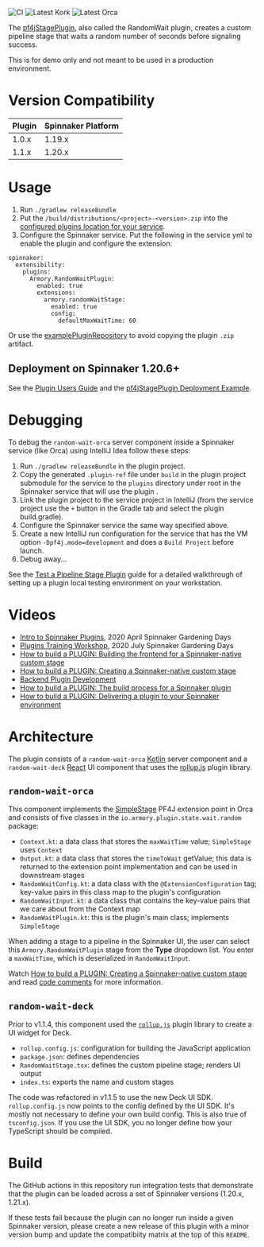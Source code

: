 ![CI](https://github.com/spinnaker-plugin-examples/pf4jStagePlugin/workflows/CI/badge.svg)
![Latest Kork](https://github.com/spinnaker-plugin-examples/pf4jStagePlugin/workflows/Latest%20Kork/badge.svg?branch=master)
![Latest Orca](https://github.com/spinnaker-plugin-examples/pf4jStagePlugin/workflows/Latest%20Orca/badge.svg?branch=master)


The [pf4jStagePlugin](https://github.com/spinnaker-plugin-examples/pf4jStagePlugin), also called the RandomWait plugin, creates a custom pipeline stage that waits a random number of seconds before signaling success.

This is for demo only and not meant to be used in a production environment.

# Version Compatibility

| Plugin  | Spinnaker Platform |
|:----------- | :--------- |
| 1.0.x  |  1.19.x |
| 1.1.x  | 1.20.x |

# Usage

1) Run `./gradlew releaseBundle`
2) Put the `/build/distributions/<project>-<version>.zip` into the [configured plugins location for your service](https://pf4j.org/doc/packaging.html).
3) Configure the Spinnaker service. Put the following in the service yml to enable the plugin and configure the extension:

```
spinnaker:
  extensibility:
    plugins:
      Armory.RandomWaitPlugin:
        enabled: true
        extensions:
          armory.randomWaitStage:
            enabled: true
            config:
              defaultMaxWaitTime: 60
```

Or use the [examplePluginRepository](https://github.com/spinnaker-plugin-examples/examplePluginRepository) to avoid copying the plugin `.zip` artifact.

## Deployment on Spinnaker 1.20.6+

See the [Plugin Users Guide](https://spinnaker.io/guides/user/plugins/) and the [pf4jStagePlugin Deployment Example](https://spinnaker.io/guides/user/plugins/deploy-example/).

# Debugging

To debug the `random-wait-orca`  server component inside a Spinnaker service (like Orca) using IntelliJ Idea follow these steps:

1) Run `./gradlew releaseBundle` in the plugin project.
2) Copy the generated `.plugin-ref` file under `build` in the plugin project submodule for the service to the `plugins` directory under root in the Spinnaker service that will use the plugin .
3) Link the plugin project to the service project in IntelliJ (from the service project use the `+` button in the Gradle tab and select the plugin build.gradle).
4) Configure the Spinnaker service the same way specified above.
5) Create a new IntelliJ run configuration for the service that has the VM option `-Dpf4j.mode=development` and does a `Build Project` before launch.
6) Debug away...

See the [Test a Pipeline Stage Plugin](https://spinnaker.io/guides/developer/plugin-creators/deck-plugin/) guide for a detailed walkthrough of setting up a plugin local testing environment on your workstation.

# Videos

* [Intro to Spinnaker Plugins](https://youtu.be/HtkXeC8a38Y), 2020 April Spinnaker Gardening Days
* [Plugins Training Workshop](https://youtu.be/oEHPvO88ROA), 2020 July Spinnaker Gardening Days
* [How to build a PLUGIN: Building the frontend for a Spinnaker-native custom stage](https://youtu.be/u9NVlG58NYo)
* [How to build a PLUGIN: Creating a Spinnaker-native custom stage](https://youtu.be/b7BmMY1kR10)
* [Backend Plugin Development](https://drive.google.com/open?id=1JPkXG5NnXowb1OElAFj2VjnpvUDA-Wyi)
* [How to build a PLUGIN: The build process for a Spinnaker plugin](https://youtu.be/-AIOXdgvNqs)
* [How to build a PLUGIN: Delivering a plugin to your Spinnaker environment](https://youtu.be/G2eyc9gzNS0)

# Architecture

The plugin consists of a `random-wait-orca` [Kotlin](https://kotlinlang.org/docs/reference/) server component and a `random-wait-deck` [React](https://reactjs.org/) UI component that uses the [rollup.js](https://rollupjs.org/guide/en/#plugins-overview) plugin library.

## `random-wait-orca`

This component implements the [SimpleStage](https://github.com/spinnaker/orca/blob/master/orca-api/src/main/java/com/netflix/spinnaker/orca/api/simplestage/SimpleStage.java) PF4J extension point in Orca and  consists of five classes in the `io.armory.plugin.state.wait.random` package:

* `Context.kt`: a data class that stores the `maxWaitTime` value; `SimpleStage` uses `Context`
* `Output.kt`: a data class that stores the `timeToWait` getValue; this data is returned to the extension point implementation and can be used in downstream stages
* `RandomWaitConfig.kt`: a data class with the `@ExtensionConfiguration` tag; key-value pairs in this class map to the plugin's configuration
* `RandomWaitInput.kt`: a data class that contains the key-value pairs that we care about from the Context map
* `RandomWaitPlugin.kt`: this is the plugin's main class; implements `SimpleStage`

When adding a stage to a pipeline in the Spinnaker UI, the user can select this `Armory.RandomWaitPlugin` stage from the **Type** dropdown list. You enter a `maxWaitTime`, which is deserialized in `RandomWaitInput`.

Watch [How to build a PLUGIN: Creating a Spinnaker-native custom stage](https://youtu.be/b7BmMY1kR10) and read [code comments](https://github.com/spinnaker-plugin-examples/pf4jStagePlugin/tree/master/random-wait-orca/src/main/kotlin/io/armory/plugin/stage/wait/random) for more information.

## `random-wait-deck`

Prior to v1.1.4, this component used the [`rollup.js`](https://rollupjs.org/guide/en/#plugins-overview) plugin library to create a UI widget for Deck.

* `rollup.config.js`: configuration for building the JavaScript application
* `package.json`: defines dependencies
* `RandomWaitStage.tsx`: defines the custom pipeline stage; renders UI output
* `index.ts`: exports the name and custom stages

The code was refactored in v1.1.5 to use the new Deck UI SDK. `rollup.config.js`
now points to the config defined by the UI SDK. It's mostly not necessary to
define your own build config. This is also true of `tsconfig.json`. If you use
the UI SDK, you no longer define how your TypeScript should be compiled.

# Build 

The GitHub actions in this repository run integration tests that demonstrate 
that the plugin can be loaded across a set of Spinnaker versions (1.20.x,
1.21.x).

If these tests fail because the plugin can no longer run inside a given
Spinnaker version, please create a new release of this plugin with a minor
version bump and update the compatibiity matrix at the top of this `README`.
